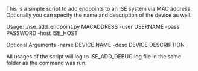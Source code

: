 This is a simple script to add endpoints to an ISE system via MAC address.  Optionally you can specify the name and description of the device as well.

Usage:
    ./ise_add_endpoint.py MACADDRESS -user USERNAME -pass PASSWORD -host ISE_HOST
    
Optional Arguments
    -name DEVICE NAME
    -desc DEVICE DESCRIPTION

All usages of the script will log to ISE_ADD_DEBUG.log file in the same folder as the command was run.